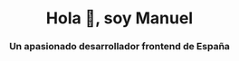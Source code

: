 <h1 align="center">Hola 👋, soy Manuel</h1>
<h3 align="center">Un apasionado desarrollador frontend de España</h3>






